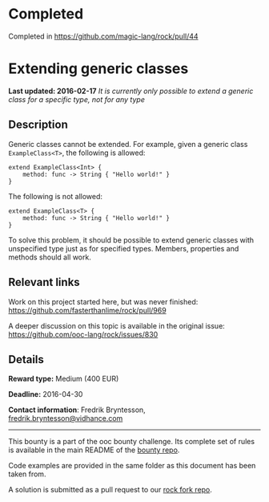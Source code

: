 # Completed
Completed in https://github.com/magic-lang/rock/pull/44

# Extending generic classes
**Last updated: 2016-02-17**
*It is currently only possible to extend a generic class for a specific type, not for any type*

## Description
Generic classes cannot be extended. For example, given a generic class `ExampleClass<T>`, the following is allowed:

```ooc
extend ExampleClass<Int> {
    method: func -> String { "Hello world!" }
}
```

The following is not allowed:

```ooc
extend ExampleClass<T> {
    method: func -> String { "Hello world!" }
}
```

To solve this problem, it should be possible to extend generic classes with unspecified type just as for specified types. Members, properties and methods should all work.

## Relevant links
Work on this project started here, but was never finished: https://github.com/fasterthanlime/rock/pull/969

A deeper discussion on this topic is available in the original issue: https://github.com/ooc-lang/rock/issues/830

## Details
**Reward type:** Medium (400 EUR)

**Deadline:** 2016-04-30

**Contact information**: Fredrik Bryntesson, [fredrik.bryntesson@vidhance.com](mailto:fredrik.bryntesson@vidhance.com)

---

This bounty is a part of the ooc bounty challenge. Its complete set of rules is available in the main README of the [bounty repo](https://github.com/magic-lang/bounty).

Code examples are provided in the same folder as this document has been taken from.

A solution is submitted as a pull request to our [rock fork repo](https://github.com/magic-lang/rock).

